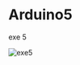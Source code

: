 # Arduino5
exe 5

![exe5](https://user-images.githubusercontent.com/68669590/236343913-adc53036-e29c-4d24-a12a-30045dde20a6.png)
